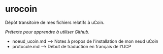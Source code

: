 # urocoin
Dépôt transitoire de mes fichiers relatifs à uCoin.

_Prétexte pour apprendre à utiliser Github._

- noeud_ucoin.md --> Notes à propos de l'installation de mon neud uCoin
- protocole.md --> Début de traduction en français de l'UCP
